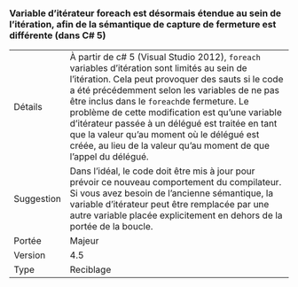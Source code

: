 ### <a name="foreach-iterator-variable-is-now-scoped-within-the-iteration-so-closure-capturing-semantics-are-different-in-c5"></a>Variable d’itérateur foreach est désormais étendue au sein de l’itération, afin de la sémantique de capture de fermeture est différente (dans C# 5)

|   |   |
|---|---|
|Détails|À partir de c# 5 (Visual Studio 2012), <code>foreach</code> variables d’itération sont limités au sein de l’itération. Cela peut provoquer des sauts si le code a été précédemment selon les variables de ne pas être inclus dans le <code>foreach</code>de fermeture. Le problème de cette modification est qu’une variable d’itérateur passée à un délégué est traitée en tant que la valeur qu’au moment où le délégué est créée, au lieu de la valeur qu’au moment de que l’appel du délégué.|
|Suggestion|Dans l’idéal, le code doit être mis à jour pour prévoir ce nouveau comportement du compilateur. Si vous avez besoin de l’ancienne sémantique, la variable d’itérateur peut être remplacée par une autre variable placée explicitement en dehors de la portée de la boucle.|
|Portée|Majeur|
|Version|4.5|
|Type|Reciblage|


